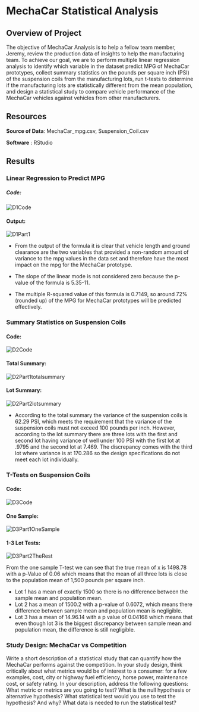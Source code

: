 # MechaCar Statistical Analysis

## Overview of Project

The objective of MechaCar Analysis is to help a fellow team member, Jeremy, review the production data of insights to help the manufacturing team. To achieve our goal, we are to perform multiple linear regression analysis to identify which variable in the dataset predict MPG of MechaCar prototypes, collect summary statistics on the pounds per square inch (PSI) of the suspension coils from the manufacturing lots, run t-tests to determine if the manufacturing lots are statistically different from the mean population, and design a statistical study to compare vehicle performance of the MechaCar vehicles against vehicles from other manufacturers.


## Resources

**Source of Data**: MechaCar_mpg.csv, Suspension_Coil.csv

**Software** : RStudio




## Results

### Linear Regression to Predict MPG

##### Code:
![D1Code](https://user-images.githubusercontent.com/82983000/128601180-22b32e26-c6a1-4ec5-b0c6-dccfff11a633.png)

#### Output: 
![D1Part1](https://user-images.githubusercontent.com/82983000/128601196-93afa870-6cba-4cd1-b349-fdecc006d48d.png)


- From the output of the formula it is clear that vehicle length and ground clearance are the two variables that provided a non-random amount of variance to the mpg values in the data set and therefore have the most impact on the mpg for the MechaCar prototype. 

- The slope of the linear mode is not considered zero because the p-value of the formula is 5.35-11.

- The multiple R-squared value of this formula is 0.7149, so around 72% (rounded up) of the MPG for MechaCar prototypes will be predicted effectively. 

### Summary Statistics on Suspension Coils

#### Code: 
![D2Code](https://user-images.githubusercontent.com/82983000/128601646-2106b9b8-1f4d-4c18-b5be-ada7655985fc.png)

#### Total Summary:
![D2Part1totalsummary](https://user-images.githubusercontent.com/82983000/128601662-6004cdc6-8bd5-468a-805a-eaba449815b5.png)


#### Lot Summary: 
![D2Part2lotsummary](https://user-images.githubusercontent.com/82983000/128601665-36785b01-6b20-46c8-84ca-2e7009f15d73.png)

- According to the total summary the variance of the suspension coils is 62.29 PSI, which meets the requirement that the variance of the suspension coils must not exceed 100 pounds per inch. However, according to the lot summary there are three lots with the first and second lot having variance of well under 100 PSI with the first lot at  .9795 and the second lot at 7.469. The discrepancy comes with the third lot where variance is at 170.286 so the design specifications do not meet each lot individually. 



### T-Tests on Suspension Coils


#### Code: 
![D3Code](https://user-images.githubusercontent.com/82983000/128602034-06528031-b722-4146-ad08-ff4354007559.png)


#### One Sample: 

![D3Part1OneSample](https://user-images.githubusercontent.com/82983000/128602046-9019fa1c-5a24-4fb7-b0c0-188f51149967.png)


#### 1-3 Lot Tests: 

![D3Part2TheRest](https://user-images.githubusercontent.com/82983000/128602062-bc9aa52e-2763-4a9f-9bb3-8b632e752ff9.png)

From the one sample T-test we can see that the true mean of x is 1498.78 with a p-Value of 0.06 which means that the mean of all three lots is close to the population mean of 1,500 pounds per square inch.

- Lot 1 has a mean of exactly 1500 so there is no difference between the sample mean and population mean.
- Lot 2 has a mean of 1500.2 with a p-value of 0.6072, which means there difference between sample mean and population mean is negligible.
- Lot 3 has a mean of 14.96.14 with a p value of 0.04168 which means that even though lot 3 is the biggest discrepancy between sample mean and population mean, the difference is still negligible. 


### Study Design: MechaCar vs Competition

Write a short description of a statistical study that can quantify how the MechaCar performs against the competition. In your study design, think critically about what metrics would be of interest to a consumer: for a few examples, cost, city or highway fuel efficiency, horse power, maintenance cost, or safety rating.
In your description, address the following questions:
What metric or metrics are you going to test?
What is the null hypothesis or alternative hypothesis?
What statistical test would you use to test the hypothesis? And why?
What data is needed to run the statistical test?



